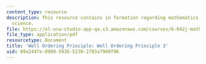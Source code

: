 ```yaml
---
content_type: resource
description: This resource contains in formation regarding mathematics for computer
  science.
file: https://ol-ocw-studio-app-qa.s3.amazonaws.com/courses/6-042j-mathematics-for-computer-science-spring-2015/89a2447e8980593652302783a7908f96_MIT6_042JS16_WellOrdering3.pdf
file_type: application/pdf
resourcetype: Document
title: 'Well Ordering Principle: Well Ordering Principle 3'
uid: 89a2447e-8980-5936-5230-2783a7908f96
---
```

